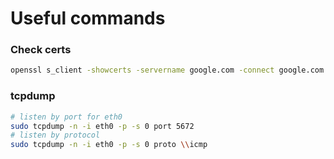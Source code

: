 # Useful commands

### Check certs 

```sh
openssl s_client -showcerts -servername google.com -connect google.com:443 | openssl x509 -inform pem -noout -text
```

### tcpdump

```sh
# listen by port for eth0
sudo tcpdump -n -i eth0 -p -s 0 port 5672
# listen by protocol 
sudo tcpdump -n -i eth0 -p -s 0 proto \\icmp
```
